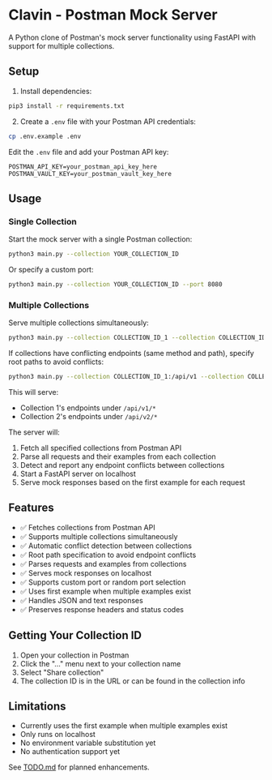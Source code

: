 # Clavin - Postman Mock Server

A Python clone of Postman's mock server functionality using FastAPI with support for multiple collections.

## Setup

1. Install dependencies:
```bash
pip3 install -r requirements.txt
```

2. Create a `.env` file with your Postman API credentials:
```bash
cp .env.example .env
```

Edit the `.env` file and add your Postman API key:
```
POSTMAN_API_KEY=your_postman_api_key_here
POSTMAN_VAULT_KEY=your_postman_vault_key_here
```

## Usage

### Single Collection

Start the mock server with a single Postman collection:

```bash
python3 main.py --collection YOUR_COLLECTION_ID
```

Or specify a custom port:

```bash
python3 main.py --collection YOUR_COLLECTION_ID --port 8080
```

### Multiple Collections

Serve multiple collections simultaneously:

```bash
python3 main.py --collection COLLECTION_ID_1 --collection COLLECTION_ID_2
```

If collections have conflicting endpoints (same method and path), specify root paths to avoid conflicts:

```bash
python3 main.py --collection COLLECTION_ID_1:/api/v1 --collection COLLECTION_ID_2:/api/v2
```

This will serve:
- Collection 1's endpoints under `/api/v1/*`
- Collection 2's endpoints under `/api/v2/*`

The server will:
1. Fetch all specified collections from Postman API
2. Parse all requests and their examples from each collection
3. Detect and report any endpoint conflicts between collections
4. Start a FastAPI server on localhost
5. Serve mock responses based on the first example for each request

## Features

- ✅ Fetches collections from Postman API
- ✅ Supports multiple collections simultaneously
- ✅ Automatic conflict detection between collections
- ✅ Root path specification to avoid endpoint conflicts
- ✅ Parses requests and examples from collections
- ✅ Serves mock responses on localhost
- ✅ Supports custom port or random port selection
- ✅ Uses first example when multiple examples exist
- ✅ Handles JSON and text responses
- ✅ Preserves response headers and status codes

## Getting Your Collection ID

1. Open your collection in Postman
2. Click the "..." menu next to your collection name
3. Select "Share collection"
4. The collection ID is in the URL or can be found in the collection info

## Limitations

- Currently uses the first example when multiple examples exist
- Only runs on localhost
- No environment variable substitution yet
- No authentication support yet

See [TODO.md](TODO.md) for planned enhancements.